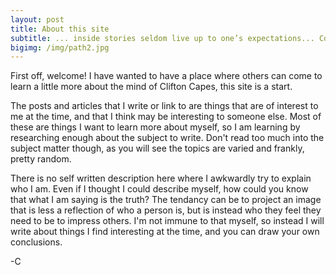 ```yaml
---
layout: post
title: About this site
subtitle: ... inside stories seldom live up to one’s expectations... Conjectures and illusions are often the better possessions. ― Roger Zelazny
bigimg: /img/path2.jpg
---
```


First off, welcome! I have wanted to have a place where others can come to learn a little more about the mind of Clifton Capes, this site is a start.

The posts and articles that I write or link to are things that are of interest to me at the time, and that I think may be interesting to someone else. Most of these are things I want to learn more about myself, so I am learning by researching enough about the subject to write. Don't read too much into the subject matter though, as you will see the topics are varied and frankly, pretty random.

There is no self written description here where I awkwardly try to explain who I am. Even if I thought I could describe myself, how could you know that what I am saying is the truth? The tendancy can be to project an image that is less a reflection of who a person is, but is instead who they feel they need to be to impress others. I'm not immune to that myself, so instead I will write about things I find interesting at the time, and you can draw your own conclusions.

-C

